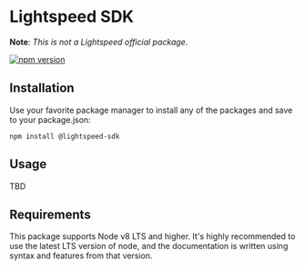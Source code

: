 # Lightspeed SDK

**Note**: _This is not a Lightspeed official package._

[![npm version](https://badge.fury.io/js/lightspeed-sdk.svg)](https://badge.fury.io/js/lightspeed-sdk)

## Installation

Use your favorite package manager to install any of the packages and save to your package.json:

```
npm install @lightspeed-sdk
```

## Usage

TBD

## Requirements

This package supports Node v8 LTS and higher. It's highly recommended to use the latest LTS version of node, and the documentation is written using syntax and features from that version.
